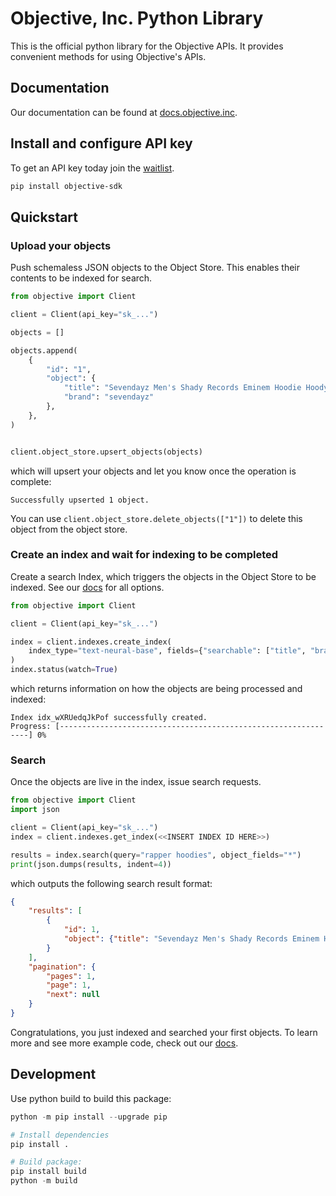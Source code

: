 # Objective, Inc. Python Library

This is the official python library for the Objective APIs. It provides convenient methods for using Objective's APIs. 

## Documentation

Our documentation can be found at [docs.objective.inc](https://docs.objective.inc).

## Install and configure API key

To get an API key today join the [waitlist](https://www.objective.inc/contact).

```bash
pip install objective-sdk
```

## Quickstart


### Upload your objects

Push schemaless JSON objects to the Object Store. This enables their contents to be indexed for search.

```python
from objective import Client

client = Client(api_key="sk_...")

objects = []

objects.append(
    {
        "id": "1",
        "object": {
            "title": "Sevendayz Men's Shady Records Eminem Hoodie Hoody Black Medium",
            "brand": "sevendayz"
        },
    },
)


client.object_store.upsert_objects(objects)
```
which will upsert your objects and let you know once the operation is complete:
```
Successfully upserted 1 object.
```

You can use `client.object_store.delete_objects(["1"])` to delete this object from the object store.

### Create an index and wait for indexing to be completed

Create a search Index, which triggers the objects in the Object Store to be indexed.
See our [docs](https://www.objective.inc/docs/index/api/create-index) for all options.

```python
from objective import Client

client = Client(api_key="sk_...")

index = client.indexes.create_index(
    index_type="text-neural-base", fields={"searchable": ["title", "brand"]}
)
index.status(watch=True)
```
which returns information on how the objects are being processed and indexed:

```
Index idx_wXRUedqJkPof successfully created.
Progress: [---------------------------------------------------------------] 0%
```

### Search

Once the objects are live in the index, issue search requests.

```python
from objective import Client
import json

client = Client(api_key="sk_...")
index = client.indexes.get_index(<<INSERT INDEX ID HERE>>)

results = index.search(query="rapper hoodies", object_fields="*")
print(json.dumps(results, indent=4))
```

which outputs the following search result format:

```json
{
    "results": [
        {
            "id": 1,
            "object": {"title": "Sevendayz Men's Shady Records Eminem Hoodie Hoody Black Medium", "brand": "sevendayz"}
        }
    ],
    "pagination": {
        "pages": 1,
        "page": 1,
        "next": null
    }
}
```

Congratulations, you just indexed and searched your first objects. To learn more and see more example code, check out our [docs](https://www.objective.inc/docs).


## Development

Use python build to build this package:

```python
python -m pip install --upgrade pip

# Install dependencies
pip install .

# Build package:
pip install build
python -m build
````
